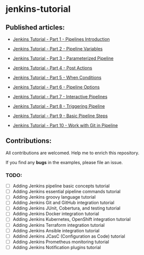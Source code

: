 # jenkins-tutorial

## Published articles:

 - [Jenkins Tutorial - Part 1 - Pipelines Introduction](https://itnext.io/jenkins-tutorial-part-1-pipelines-bd1397cf5509)

 - [Jenkins Tutorial - Part 2 - Pipeline Variables](https://itnext.io/jenkins-tutorial-part-2-pipeline-variables-5e4783aa2c07)

 - [Jenkins Tutorial - Part 3 - Parameterized Pipeline](https://itnext.io/jenkins-tutorial-part-3-parameterized-pipeline-3898643ac6ad)

 - [Jenkins Tutorial - Part 4 - Post Actions](https://itnext.io/jenkins-tutorial-part-4-post-actions-e5d0ef1e3c39)

 - [Jenkins Tutorial - Part 5 - When Conditions](https://itnext.io/jenkins-tutorial-part-5-when-conditions-76e61fc8ac0e)

 - [Jenkins Tutorial - Part 6 - Pipeline Options](https://itnext.io/jenkins-tutorial-part-6-pipeline-options-5ccd05035aaf)

 - [Jenkins Tutorial - Part 7 - Interactive Pipelines](https://itnext.io/jenkins-tutorial-part-7-interactive-pipelines-a739b23ac41c)

 - [Jenkins Tutorial - Part 8 - Triggering Pipeline](https://itnext.io/jenkins-tutorial-part-8-triggering-pipeline-d53dbba539d6)

 - [Jenkins Tutorial - Part 9 - Basic Pipeline Steps](https://itnext.io/jenkins-tutorial-part-9-basic-pipeline-steps-eeb1b9ed79f8)

 - [Jenkins Tutorial - Part 10 - Work with Git in Pipeline](https://itnext.io/jenkins-tutorial-part-10-work-with-git-in-pipeline-b5e42f6d124b)

## Contributions:

All contributions are welcomed. Help me to enrich this repository.

If you find any **bugs** in the examples, please file an issue.

### TODO:

 - [ ] Adding Jenkins pipeline basic concepts tutorial
 - [ ] Adding Jenkins essential pipeline commands tutorial
 - [ ] Adding Jenkins groovy language tutorial
 - [ ] Adding Jenkins Git and GitHub integration tutorial
 - [ ] Adding Jenkins JUnit, Cobertura, and testing tutorial
 - [ ] Adding Jenkins Docker integration tutorial
 - [ ] Adding Jenkins Kubernetes, OpenShift integration tutorial
 - [ ] Adding Jenkins Terraform integration tutorial
 - [ ] Adding Jenkins Ansible integration tutorial
 - [ ] Addind Jenkins JCasC (Configuration as Code) tutorial
 - [ ] Adding Jenkins Prometheus monitoring tutorial
 - [ ] Adding Jenkins Notification plugins tutorial
